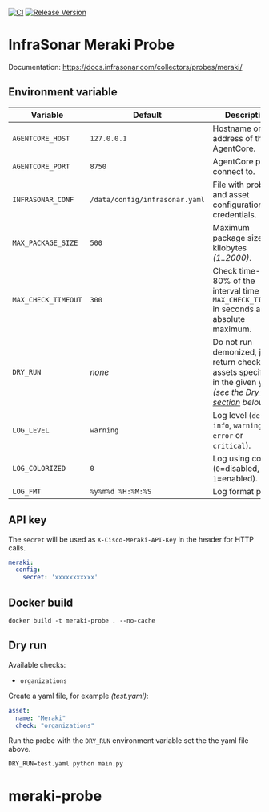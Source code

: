 [![CI](https://github.com/infrasonar/meraki-probe/workflows/CI/badge.svg)](https://github.com/infrasonar/meraki-probe/actions)
[![Release Version](https://img.shields.io/github/release/infrasonar/meraki-probe)](https://github.com/infrasonar/meraki-probe/releases)

# InfraSonar Meraki Probe

Documentation: https://docs.infrasonar.com/collectors/probes/meraki/

## Environment variable

Variable            | Default                        | Description
------------------- | ------------------------------ | ------------
`AGENTCORE_HOST`    | `127.0.0.1`                    | Hostname or Ip address of the AgentCore.
`AGENTCORE_PORT`    | `8750`                         | AgentCore port to connect to.
`INFRASONAR_CONF`   | `/data/config/infrasonar.yaml` | File with probe and asset configuration like credentials.
`MAX_PACKAGE_SIZE`  | `500`                          | Maximum package size in kilobytes _(1..2000)_.
`MAX_CHECK_TIMEOUT` | `300`                          | Check time-out is 80% of the interval time with `MAX_CHECK_TIMEOUT` in seconds as absolute maximum.
`DRY_RUN`           | _none_                         | Do not run demonized, just return checks and assets specified in the given yaml _(see the [Dry run section](#dry-run) below)_.
`LOG_LEVEL`         | `warning`                      | Log level (`debug`, `info`, `warning`, `error` or `critical`).
`LOG_COLORIZED`     | `0`                            | Log using colors (`0`=disabled, `1`=enabled).
`LOG_FMT`           | `%y%m%d %H:%M:%S`              | Log format prefix.


## API key

The `secret` will be used as `X-Cisco-Meraki-API-Key` in the header for HTTP calls.

```yaml
meraki:
  config:
    secret: 'xxxxxxxxxxx'
```

## Docker build

```
docker build -t meraki-probe . --no-cache
```

## Dry run

Available checks:
- `organizations`

Create a yaml file, for example _(test.yaml)_:

```yaml
asset:
  name: "Meraki"
  check: "organizations"
```

Run the probe with the `DRY_RUN` environment variable set the the yaml file above.

```
DRY_RUN=test.yaml python main.py
```
# meraki-probe
